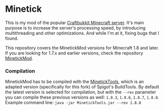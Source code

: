 # Minetick

This is my mod of the popular [Craftbukkit Minecraft server](https://hub.spigotmc.org/stash/projects/SPIGOT/repos/craftbukkit/browse). It's main purpose is to increase the server's processing speed, by introducing multithreading and other optimizations. And while I'm at it, fixing bugs that I found. 

This repository covers the MinetickMod versions for Minecraft 1.8 and later. If you are looking for 1.7.x and earlier versions, check the repository [MinetickMod](https://github.com/Poweruser/MinetickMod).

### Compilation

MinetickMod has to be compiled with the [MinetickTools](https://github.com/Poweruser/MinetickTools/releases), which is an adapted version (specifically for this fork) of Spigot's BuildTools.
By default the latest version is selected for compilation, but with the `--rev` parameter you can compile these previous versions as well: `1.8.3`, `1.8.6`, `1.8.7`, `1.8.8`.      
Example command line: `java -jar MinetickTools.jar --rev 1.8.8`
